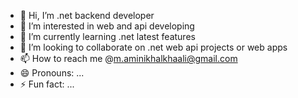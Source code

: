 - 👋 Hi, I’m .net backend developer
- 👀 I’m interested in web and api developing
- 🌱 I’m currently learning .net latest features 
- 💞️ I’m looking to collaborate on .net web api projects or web apps
- 📫 How to reach me @m.aminikhalkhaali@gmail.com
- 😄 Pronouns: ...
- ⚡ Fun fact: ...

<!---
mohammadAmn-1998/mohammadAmn-1998 is a ✨ special ✨ repository because its `README.md` (this file) appears on your GitHub profile.
You can click the Preview link to take a look at your changes.
--->
